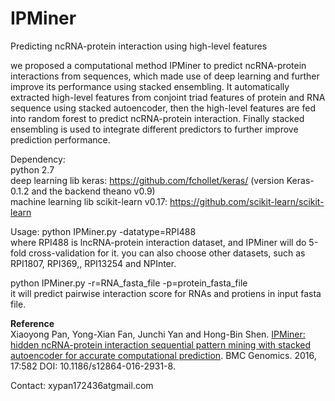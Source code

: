 # IPMiner
Predicting ncRNA-protein interaction using high-level features <br>

we proposed a computational method IPMiner to predict ncRNA-protein interactions from sequences, which made use of deep learning and further improve its performance using stacked 
ensembling. It automatically extracted high-level features from conjoint triad features of protein and RNA sequence using stacked autoencoder, then the high-level features are fed into random forest 
to predict ncRNA-protein 
interaction. Finally stacked ensembling is used to integrate different predictors to further improve prediction performance.

Dependency: <br>
python 2.7 <br>
deep learning lib keras: https://github.com/fchollet/keras/  (version Keras-0.1.2 and the backend theano v0.9)<br>
machine learning lib scikit-learn v0.17: https://github.com/scikit-learn/scikit-learn <br>

Usage:
python IPMiner.py -datatype=RPI488  <br>
where RPI488 is lncRNA-protein interaction dataset, and IPMiner will do 5-fold cross-validation for it. you can also choose other datasets, such as RPI1807, RPI369,, RPI13254 and NPInter. <br>

python IPMiner.py -r=RNA_fasta_file -p=protein_fasta_file   <br>
it will predict pairwise interaction score for RNAs and protiens in input fasta file.

<b> Reference </b> <br>
Xiaoyong Pan, Yong-Xian Fan, Junchi Yan and Hong-Bin Shen. <a href=https://bmcgenomics.biomedcentral.com/articles/10.1186/s12864-016-2931-8> IPMiner: hidden ncRNA-protein interaction sequential pattern mining with stacked autoencoder for accurate computational prediction</a>. BMC Genomics. 2016, 17:582 DOI: 10.1186/s12864-016-2931-8.

Contact: xypan172436atgmail.com
